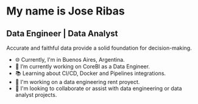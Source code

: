 # My name is Jose Ribas

## Data Engineer | Data Analyst

Accurate and faithful data provide a solid foundation for decision-making.

- 🌐 Currently, I'm in Buenos Aires, Argentina.
- 🚀 I’m currently working on CoreBI as a Data Engineer.
- 📚 Learning about CI/CD, Docker and Pipelines integrations.
- 🏅 I'm working on a  data engineering rent proyect.
- 🌟 I'm looking to collaborate or assist with data engineering or data analyst projects.
